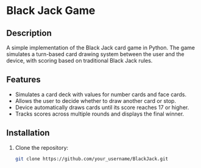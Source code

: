 # Black Jack Game

## Description
A simple implementation of the Black Jack card game in Python. The game simulates a turn-based card drawing system between the user and the device, with scoring based on traditional Black Jack rules.

## Features
- Simulates a card deck with values for number cards and face cards.
- Allows the user to decide whether to draw another card or stop.
- Device automatically draws cards until its score reaches 17 or higher.
- Tracks scores across multiple rounds and displays the final winner.

## Installation
1. Clone the repository:
   ```bash
   git clone https://github.com/your_username/BlackJack.git
